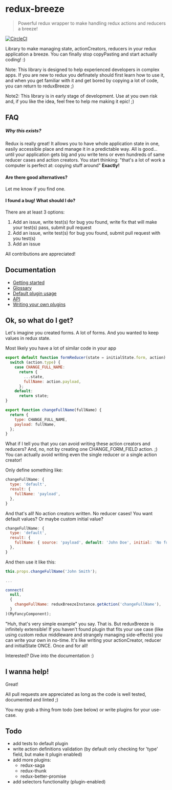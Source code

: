 # redux-breeze
>Powerful redux wrapper to make handling redux actions and reducers a breeze!

[![CircleCI](https://circleci.com/gh/Lukasz-pluszczewski/reduxBreeze.svg?style=svg)](https://circleci.com/gh/Lukasz-pluszczewski/reduxBreeze)

Library to make managing state, actionCreators, reducers in your redux application a breeze. You can finally stop copyPasting and start actually coding! :)

Note: This library is designed to help experienced developers in complex apps. If you are new to redux you definately should first learn how to use it, and when you get familiar with it and get bored by copying a lot of code, you can return to reduxBreeze ;)

Note2: This library is in early stage of development. Use at you own risk and, if you like the idea, feel free to help me making it epic! ;)

## FAQ
##### Why this exists?
Redux is really great! It allows you to have whole application state in one, easily accessible place and manage it in a predictable way. All is good... until your application gets big and you write tens or even hundreds of same reducer cases and action creators. You start thinking: "that's a lot of work a computer is perfect at: copying stuff around"
**Exactly!**

#### Are there good alternatives?
Let me know if you find one.

#### I found a bug! What should I do?
There are at least 3 options:
1. Add an issue, write test(s) for bug you found, write fix that will make your test(s) pass, submit pull request
2. Add an issue, write test(s) for bug you found, submit pull request with you test(s)
3. Add an issue

All contributions are appreciated!

## Documentation
 * [Getting started](docs/gettingStarted.md)
 * [Glossary](docs/glossary.md)
 * [Default plugin usage](docs/defaultPlugin.md)
 * [API](docs/api.md)
 * [Writing your own plugins](docs/writingPlugin.md)

## Ok, so what do I get?
Let's imagine you created forms. A lot of forms. And you wanted to keep values in redux state.

Most likely you have a lot of similar code in your app
```javascript
export default function formReducer(state = initialState.form, action) {
  switch (action.type) {
    case CHANGE_FULL_NAME:
      return {
        ...state,
        fullName: action.payload,
      };
    default:
      return state;
}

export function changeFullName(fullName) {
  return {
    type: CHANGE_FULL_NAME,
    payload: fullName,
  };
}
```

What if I tell you that you can avoid writing these action creators and reducers? And, no, not by creating one CHANGE_FORM_FIELD action. ;) You can actually avoid writing even the single reducer or a single action creator!

Only define something like:
```javascript
changeFullName: {
  type: 'default',
  result: {
    fullName: 'payload',
  },
}
```
And that's all! No action creators written. No reducer cases! You want default values? Or maybe custom initial value?
```javascript
changeFullName: {
  type: 'default',
  result: {
    fullName: { source: 'payload', default: 'John Doe', initial: 'No full name here yet' },
  },
}
```
And then use it like this:
```javascript
this.props.changeFullName('John Smith');

...

connect(
  null,
  {
    changeFullName: reduxBreezeInstance.getAction('changeFullName'),
  }
)(MyFancyComponent);
```

"Huh, that's very simple example" you say. That is. But reduxBreeze is infinitely extensible! If you haven't found plugin that fits your use case (like using custom redux middleware and strangely managing side-effects) you can write your own in no-time. It's like writing your actionCreator, reducer and initialState ONCE. Once and for all!

Interested?
Dive into the documentation :)

## I wanna help!
Great!

All pull requests are appreciated as long as the code is well tested, documented and linted ;)

You may grab a thing from todo (see below) or write plugins for your use-case.

## Todo
 * add tests to default plugin
 * write action definitions validation (by default only checking for 'type' field, but make it plugin enabled)
 * add more plugins:
   * redux-saga
   * redux-thunk
   * redux-better-promise
 * add selectors functionality (plugin-enabled)
